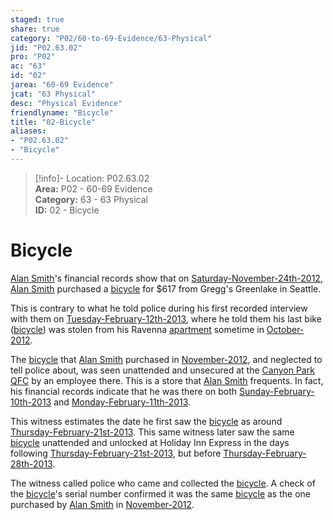 ```yaml
---  
staged: true  
share: true  
category: "P02/60-to-69-Evidence/63-Physical"  
jid: "P02.63.02"  
pro: "P02"  
ac: "63"  
id: "02"  
jarea: "60-69 Evidence"  
jcat: "63 Physical"  
desc: "Physical Evidence"  
friendlyname: "Bicycle"  
title: "02-Bicycle"  
aliases:   
- "P02.63.02"  
- "Bicycle"  
---  
```

>[!info]- Location: P02.63.02  
>**Area:** P02 - 60-69 Evidence  
>**Category:** 63 - 63 Physical  
>**ID:** 02 - Bicycle  
  
# Bicycle  
  
[Alan Smith](../../70-to-79-People/72-Suspects-and-People-of-Interest/02-Alan-Smith.md)'s financial records show that on [Saturday-November-24th-2012](../../10-to-19-Case-Dates/11-Background-Dates/09-2012-11-24-Saturday-November-24th-2012.md), [Alan Smith](../../70-to-79-People/72-Suspects-and-People-of-Interest/02-Alan-Smith.md) purchased a [bicycle](../../60-to-69-Evidence/63-Physical/02-Bicycle.md) for $617 from Gregg's Greenlake in Seattle.  
  
This is contrary to what he told police during his first recorded interview with them on [Tuesday-February-12th-2013](../../10-to-19-Case-Dates/12-Crime-Dates/03-2013-02-12-Tuesday-February-12th-2013.md), where he told them his last bike ([bicycle](../../60-to-69-Evidence/63-Physical/02-Bicycle.md)) was stolen from his Ravenna [apartment](../../50-to-59-Investigation/52-Key-Locations/06-Apartment.md) sometime in [October-2012](../../10-to-19-Case-Dates/11-Background-Dates/08-2012-10-October-2012.md).  
  
The [bicycle](../../60-to-69-Evidence/63-Physical/02-Bicycle.md) that [Alan Smith](../../70-to-79-People/72-Suspects-and-People-of-Interest/02-Alan-Smith.md) purchased in [November-2012](../../10-to-19-Case-Dates/11-Background-Dates/10-2012-11-November-2012.md), and neglected to tell police about, was seen unattended and unsecured at the [Canyon Park QFC](../../50-to-59-Investigation/52-Key-Locations/03-Canyon-Park-QFC.md) by an employee there. This is a store that [Alan Smith](../../70-to-79-People/72-Suspects-and-People-of-Interest/02-Alan-Smith.md) frequents. In fact, his financial records indicate that he was there on both [Sunday-February-10th-2013](../../10-to-19-Case-Dates/11-Background-Dates/20-2013-02-10-Sunday-February-10th-2013.md) and [Monday-February-11th-2013](../../10-to-19-Case-Dates/12-Crime-Dates/02-2013-02-11-Monday-February-11th-2013.md).  
  
This witness estimates the date he first saw the [bicycle](../../60-to-69-Evidence/63-Physical/02-Bicycle.md) as around [Thursday-February-21st-2013](../../10-to-19-Case-Dates/13-Investigation-Dates/06-2013-02-21-Thursday-February-21st-2013.md). This same witness later saw the same [bicycle](../../60-to-69-Evidence/63-Physical/02-Bicycle.md) unattended and unlocked at Holiday Inn Express in the days following [Thursday-February-21st-2013](../../10-to-19-Case-Dates/13-Investigation-Dates/06-2013-02-21-Thursday-February-21st-2013.md), but before [Thursday-February-28th-2013](../../10-to-19-Case-Dates/13-Investigation-Dates/09-2013-02-28-Thursday-February-28th-2013.md).  
  
The witness called police who came and collected the [bicycle](../../60-to-69-Evidence/63-Physical/02-Bicycle.md). A check of the [bicycle](../../60-to-69-Evidence/63-Physical/02-Bicycle.md)'s serial number confirmed it was the same [bicycle](../../60-to-69-Evidence/63-Physical/02-Bicycle.md) as the one purchased by [Alan Smith](../../70-to-79-People/72-Suspects-and-People-of-Interest/02-Alan-Smith.md) in [November-2012](../../10-to-19-Case-Dates/11-Background-Dates/10-2012-11-November-2012.md).  
